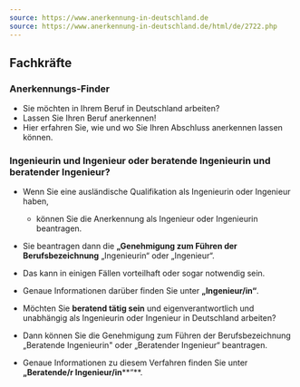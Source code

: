 ```yaml
---
source: https://www.anerkennung-in-deutschland.de
source: https://www.anerkennung-in-deutschland.de/html/de/2722.php
---
```


## Fachkräfte
### Anerkennungs-Finder

- Sie möchten in Ihrem Beruf in Deutschland arbeiten?
- Lassen Sie Ihren Beruf anerkennen! 
- Hier erfahren Sie, wie und wo Sie Ihren Abschluss anerkennen lassen können.

### Ingenieurin und Ingenieur oder beratende Ingenieurin und beratender Ingenieur?

- Wenn Sie eine ausländische Qualifikation als Ingenieurin oder Ingenieur haben, 
	- können Sie die Anerkennung als Ingenieur oder Ingenieurin beantragen. 
- Sie beantragen dann die **„Genehmigung zum Führen der Berufsbezeichnung** „Ingenieurin“ oder „Ingenieur“. 
- Das kann in einigen Fällen vorteilhaft oder sogar notwendig sein. 
- Genaue Informationen darüber finden Sie unter **„Ingenieur/in“**.

- Möchten Sie **beratend tätig sein** und eigenverantwortlich und unabhängig als Ingenieurin oder Ingenieur in Deutschland arbeiten? 
- Dann können Sie die Genehmigung zum Führen der Berufsbezeichnung „Beratende Ingenieurin" oder „Beratender Ingenieur“ beantragen. 
- Genaue Informationen zu diesem Verfahren finden Sie unter **„Beratende/r Ingenieur/in****“**.